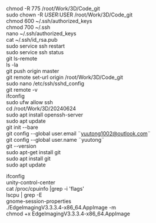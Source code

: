 chmod -R 775 /root/Work/3D/Code_git<br>
sudo chown -R $USER:$USER /root/Work/3D/Code_git<br>
chmod 600 ~/.ssh/authorized_keys<br>
chmod 700 ~/.ssh<br>
nano ~/.ssh/authorized_keys<br>
cat ~/.ssh/id_rsa.pub<br>
sudo service ssh restart<br>
sudo service ssh status<br>
git ls-remote<br>
ls -la<br>
git push origin master<br>
git remote set-url origin /root/Work/3D/Code_git<br>
sudo nano /etc/ssh/sshd_config<br>
git remote -v<br>
ifconfig<br>
sudo ufw allow ssh<br>
cd /root/Work/3D/20240624<br>
sudo apt install openssh-server<br>
sudo apt update<br>
git init --bare<br>
git config --global user.email ¨yuutong1002@outlook.com¨<br>
git config --global user.name ¨yuutong¨<br>
git --version<br>
sudo apt-get install git<br>
sudo apt install git<br>
sudo apt update<br>

ifconfig<br>
unity-control-center<br>
cat /proc/cpuinfo |grep -i 'flags'<br>
lscpu | grep -E<br>
gnome-session-properties <br>
./EdgeImagingV3.3.3.4-x86_64.AppImage -m<br>
chmod +x EdgeImagingV3.3.3.4-x86_64.AppImage <br>




